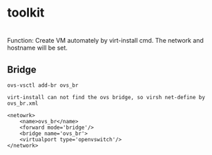 # toolkit
# 
Function: Create VM automately by virt-install cmd. The network and 
hostname will be set.

## Bridge
    ovs-vsctl add-br ovs_br

    virt-install can not find the ovs bridge, so virsh net-define by ovs_br.xml

    <netowrk>
        <name>ovs_br</name>
        <forward mode='bridge'/> 
        <bridge name='ovs_br'>
        <virtualport type='openvswitch'/>
    </network>
